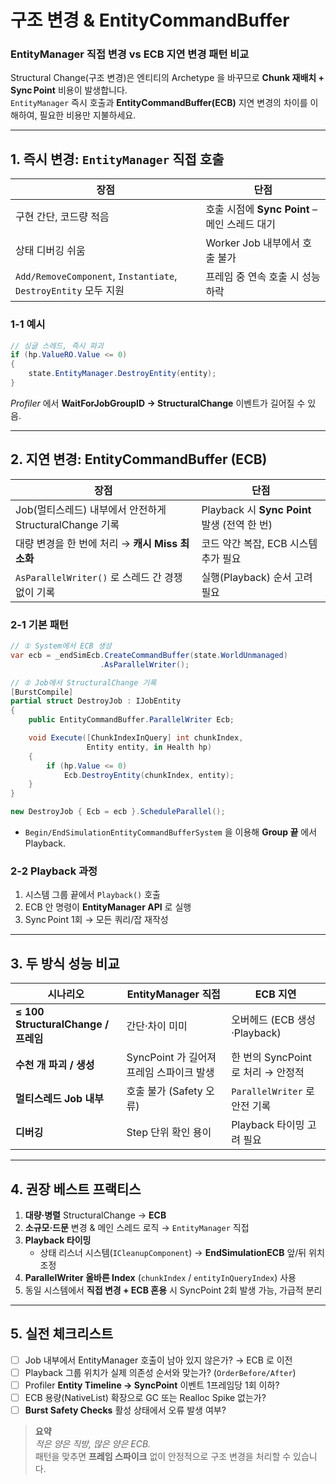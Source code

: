 # 구조 변경 & EntityCommandBuffer  
### EntityManager **직접 변경** vs **ECB 지연 변경** 패턴 비교

Structural Change(구조 변경)은 엔티티의 Archetype 을 바꾸므로 **Chunk 재배치 + Sync Point** 비용이 발생합니다.  
`EntityManager` 즉시 호출과 **EntityCommandBuffer(ECB)** 지연 변경의 차이를 이해하여, 필요한 비용만 지불하세요.

---

## 1. 즉시 변경: `EntityManager` 직접 호출

| 장점 | 단점 |
|------|------|
| 구현 간단, 코드량 적음 | 호출 시점에 **Sync Point** – 메인 스레드 대기 |
| 상태 디버깅 쉬움 | Worker Job 내부에서 호출 불가 |
| `Add/RemoveComponent`, `Instantiate`, `DestroyEntity` 모두 지원 | 프레임 중 연속 호출 시 성능 하락 |

### 1‑1 예시
```csharp
// 싱글 스레드, 즉시 파괴
if (hp.ValueRO.Value <= 0)
{
    state.EntityManager.DestroyEntity(entity);
}
```
*Profiler* 에서 **WaitForJobGroupID → StructuralChange** 이벤트가 길어질 수 있음.

---

## 2. 지연 변경: **EntityCommandBuffer (ECB)**

| 장점 | 단점 |
|------|------|
| Job(멀티스레드) 내부에서 안전하게 StructuralChange 기록 | Playback 시 **Sync Point** 발생 (전역 한 번) |
| 대량 변경을 한 번에 처리 → **캐시 Miss 최소화** | 코드 약간 복잡, ECB 시스템 추가 필요 |
| `AsParallelWriter()` 로 스레드 간 경쟁 없이 기록 | 실행(Playback) 순서 고려 필요 |

### 2‑1 기본 패턴
```csharp
// ① System에서 ECB 생성
var ecb = _endSimEcb.CreateCommandBuffer(state.WorldUnmanaged)
                    .AsParallelWriter();

// ② Job에서 StructuralChange 기록
[BurstCompile]
partial struct DestroyJob : IJobEntity
{
    public EntityCommandBuffer.ParallelWriter Ecb;

    void Execute([ChunkIndexInQuery] int chunkIndex,
                 Entity entity, in Health hp)
    {
        if (hp.Value <= 0)
            Ecb.DestroyEntity(chunkIndex, entity);
    }
}

new DestroyJob { Ecb = ecb }.ScheduleParallel();
```
* `Begin/EndSimulationEntityCommandBufferSystem` 을 이용해 **Group 끝** 에서 Playback.

### 2‑2 Playback 과정
1. 시스템 그룹 끝에서 `Playback()` 호출  
2. ECB 안 명령이 **EntityManager API** 로 실행  
3. Sync Point 1회 → 모든 쿼리/잡 재작성  

---

## 3. 두 방식 성능 비교

| 시나리오 | EntityManager 직접 | ECB 지연 |
|----------|------------------|----------|
| **≤ 100 StructuralChange / 프레임** | 간단·차이 미미 | 오버헤드 (ECB 생성·Playback) |
| **수천 개 파괴 / 생성** | SyncPoint 가 길어져 프레임 스파이크 발생 | 한 번의 SyncPoint 로 처리 → 안정적 |
| **멀티스레드 Job 내부** | 호출 불가 (Safety 오류) | `ParallelWriter` 로 안전 기록 |
| **디버깅** | Step 단위 확인 용이 | Playback 타이밍 고려 필요 |

---

## 4. 권장 베스트 프랙티스

1. **대량·병렬** StructuralChange → **ECB**  
2. **소규모·드문** 변경 & 메인 스레드 로직 → `EntityManager` 직접  
3. **Playback 타이밍**  
   * 상태 리스너 시스템(`ICleanupComponent`) → **EndSimulationECB** 앞/뒤 위치 조정  
4. **ParallelWriter 올바른 Index** (`chunkIndex` / `entityInQueryIndex`) 사용  
5. 동일 시스템에서 **직접 변경 + ECB 혼용** 시 SyncPoint 2회 발생 가능, 가급적 분리

---

## 5. 실전 체크리스트

- [ ] Job 내부에서 EntityManager 호출이 남아 있지 않은가? → ECB 로 이전  
- [ ] Playback 그룹 위치가 실제 의존성 순서와 맞는가? (`OrderBefore/After`)  
- [ ] Profiler **Entity Timeline → SyncPoint** 이벤트 1프레임당 1회 이하?  
- [ ] ECB 용량(NativeList) 확장으로 GC 또는 Realloc Spike 없는가?  
- [ ] **Burst Safety Checks** 활성 상태에서 오류 발생 여부?

> **요약**  
> *적은 양은 직방, 많은 양은 ECB.*  
> 패턴을 맞추면 **프레임 스파이크** 없이 안정적으로 구조 변경을 처리할 수 있습니다.
